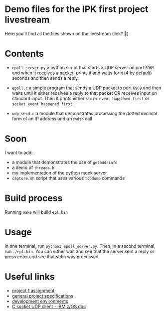 # Demo files for the IPK first project livestream

Here you'll find all the files shown on the livestream (link? 🤔)

# Contents

- `epoll_server.py` a python script that starts a UDP server on port `6969`
and when it receives a packet, prints it and waits for `N` (4 by default)
seconds and then sends a reply

- `epoll.c` a simple program that sends a UDP packet to port `6969` and then
waits until it either receives a reply to that packet OR receives input on
standard input. Then it prints either `stdin event happened first` or
`socket event happened first`.

- `udp_send.c` a module that demonstrates processing the dotted decimal
form of an IP address and a `sendto` call

# Soon
I want to add:
- a module that demonstrates the use of `getaddrinfo`
- a demo of `threads.h`
- my implementation of the python mock server
- `capture.sh` script that uses various `tcpdump` commands

# Build process
Running `make` will build `epl.bin`

# Usage
In one terminal, run `python3 epoll_server.py`. Then, in a second terminal,
run `./epl.bin`. You can either wait and see that the server sent a reply
or press enter and see that stdin was processed.

# Useful links
- [project 1 assignment](https://git.fit.vutbr.cz/NESFIT/IPK-Projects-2024/src/branch/master/Project%201)
- [general project specifications](https://git.fit.vutbr.cz/NESFIT/IPK-Projects-2024/src/branch/master/README.md)
- [development environments](https://git.fit.vutbr.cz/NESFIT/dev-envs)
- [C socket UDP client - IBM z/OS doc](https://www.ibm.com/docs/en/zos/3.1.0?topic=programs-c-socket-udp-client)

